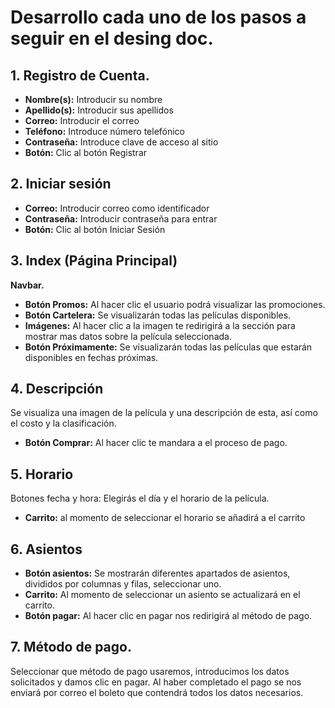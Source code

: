 # Desarrollo cada uno de los pasos a seguir en el desing doc.

## 1.	Registro de Cuenta.
- **Nombre(s):** Introducir su nombre
- **Apellido(s):** Introducir sus apellidos
- **Correo:** Introducir el correo
- **Teléfono:** Introduce número telefónico 
- **Contraseña:** Introduce clave de acceso al sitio
- **Botón:** Clic al botón Registrar
## 2.	Iniciar sesión 
- **Correo:** Introducir correo como identificador
- **Contraseña:** Introducir contraseña para entrar
- **Botón:** Clic al botón Iniciar Sesión 
## 3.	Index (Página Principal) 
**Navbar.**
- **Botón Promos:** Al hacer clic el usuario podrá visualizar las promociones.
- **Botón Cartelera:** Se visualizarán todas las películas disponibles.
- **Imágenes:** Al hacer clic a la imagen te redirigirá a la sección para mostrar mas datos sobre la película seleccionada.
- **Botón Próximamente:** Se visualizarán todas las películas que estarán disponibles en fechas próximas. 
## 4.	Descripción 
Se visualiza una imagen de la película y una descripción de esta, así como el costo y la clasificación.
- **Botón Comprar:** Al hacer clic te mandara a el proceso de pago.
## 5.	Horario 
Botones fecha y hora: Elegirás el día y el horario de la película.
- **Carrito:** al momento de seleccionar el horario se añadirá a el carrito
## 6.	Asientos 
- **Botón asientos:** Se mostrarán diferentes apartados de asientos, divididos por columnas y filas, seleccionar uno.
- **Carrito:** Al momento de seleccionar un asiento se actualizará en el carrito.
- **Botón pagar:** Al hacer clic en pagar nos redirigirá al método de pago.
## 7.	Método de pago.
Seleccionar que método de pago usaremos, introducimos los datos solicitados y damos clic en pagar. 
Al haber completado el pago se nos enviará por correo el boleto que contendrá todos los datos necesarios. 

